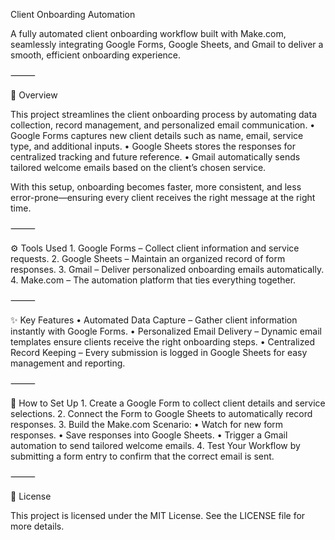 Client Onboarding Automation

A fully automated client onboarding workflow built with Make.com, seamlessly integrating Google Forms, Google Sheets, and Gmail to deliver a smooth, efficient onboarding experience.

⸻

📖 Overview

This project streamlines the client onboarding process by automating data collection, record management, and personalized email communication.
	•	Google Forms captures new client details such as name, email, service type, and additional inputs.
	•	Google Sheets stores the responses for centralized tracking and future reference.
	•	Gmail automatically sends tailored welcome emails based on the client’s chosen service.

With this setup, onboarding becomes faster, more consistent, and less error-prone—ensuring every client receives the right message at the right time.

⸻

⚙️ Tools Used
	1.	Google Forms – Collect client information and service requests.
	2.	Google Sheets – Maintain an organized record of form responses.
	3.	Gmail – Deliver personalized onboarding emails automatically.
	4.	Make.com – The automation platform that ties everything together.

⸻

✨ Key Features
	•	Automated Data Capture – Gather client information instantly with Google Forms.
	•	Personalized Email Delivery – Dynamic email templates ensure clients receive the right onboarding steps.
	•	Centralized Record Keeping – Every submission is logged in Google Sheets for easy management and reporting.

⸻

🚀 How to Set Up
	1.	Create a Google Form to collect client details and service selections.
	2.	Connect the Form to Google Sheets to automatically record responses.
	3.	Build the Make.com Scenario:
	•	Watch for new form responses.
	•	Save responses into Google Sheets.
	•	Trigger a Gmail automation to send tailored welcome emails.
	4.	Test Your Workflow by submitting a form entry to confirm that the correct email is sent.

⸻

📜 License

This project is licensed under the MIT License. See the LICENSE file for more details.
